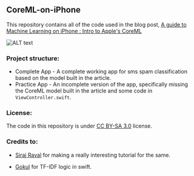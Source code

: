 CoreML-on-iPhone
-----------------
This repository contains all of the code used in the blog post, [A guide to Machine Learning on iPhone : Intro to Apple's CoreML](https://www.analyticsvidhya.com/blog/2017/09/build-machine-learning-iphone-apple-coreml/)

![ALT text](https://user-images.githubusercontent.com/8193234/49919098-6caea080-fecb-11e8-9854-0ede8ae53025.gif)

### Project structure:
 - Complete App - A complete working app for sms spam classification based on the model built in the article.
 - Practice App - An incomplete version of the app, specifically missing the CoreML model built in the article and some code in `ViewController.swift`.

### License:

The code in this repository is under [CC BY-SA 3.0](https://creativecommons.org/licenses/by-sa/3.0/) license.

### Credits to: 

 - [Siraj Raval](https://github.com/llSourcell?tab=repositories) for making a really interesting tutorial for the same.
 
 - [Gokul](https://github.com/gkswamy98) for TF-IDF logic in swift.
